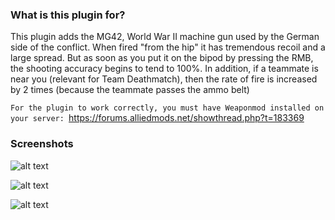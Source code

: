 ### What is this plugin for? 

This plugin adds the MG42, World War II machine gun used by the German side of the conflict. 
When fired "from the hip" it has tremendous recoil and a large spread. 
But as soon as you put it on the bipod by pressing the RMB, the shooting accuracy begins to tend to 100%. In addition, if a teammate is near you (relevant for Team Deathmatch), then the rate of fire is increased by 2 times (because the teammate passes the ammo belt)

```For the plugin to work correctly, you must have Weaponmod installed on your server: ```https://forums.alliedmods.net/showthread.php?t=183369


### Screenshots

![alt text](https://github.com/mrglaster/MyLittleAMXPlugins/blob/main/Half-Life/Weaponmod/MG42/screenshots/mg1.jpg?raw=true)

![alt text](https://github.com/mrglaster/MyLittleAMXPlugins/blob/main/Half-Life/Weaponmod/MG42/screenshots/mg2.jpg?raw=true)

![alt text](https://github.com/mrglaster/MyLittleAMXPlugins/blob/main/Half-Life/Weaponmod/MG42/screenshots/mg3.jpg?raw=true)
